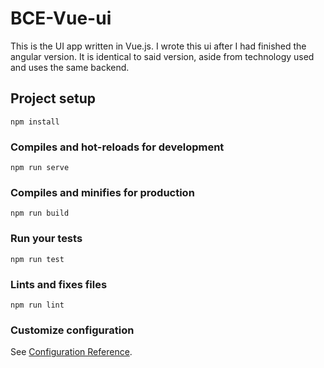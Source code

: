 # BCE-Vue-ui

This is the UI app written in Vue.js.
I wrote this ui after I had finished the angular version. It is identical to said version,
aside from technology used and uses the same backend.

## Project setup

```
npm install
```

### Compiles and hot-reloads for development

```
npm run serve
```

### Compiles and minifies for production

```
npm run build
```

### Run your tests

```
npm run test
```

### Lints and fixes files

```
npm run lint
```

### Customize configuration

See [Configuration Reference](https://cli.vuejs.org/config/).
